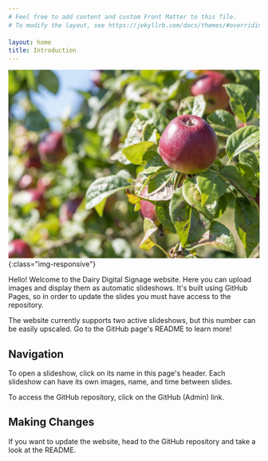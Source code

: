 ```yaml
---
# Feel free to add content and custom Front Matter to this file.
# To modify the layout, see https://jekyllrb.com/docs/themes/#overriding-theme-defaults

layout: home
title: Introduction
---
```

![signage-introduction](/assets/images/signage_apple_intro.jpg){:class="img-responsive"}

Hello! Welcome to the Dairy Digital Signage website. Here you can upload images and display them as automatic slideshows. It's built using GitHub Pages, so in order to update the slides you must have access to the repository.

The website currently supports two active slideshows, but this number can be easily upscaled. Go to the GitHub page's README to learn more!

## Navigation

To open a slideshow, click on its name in this page's header. Each slideshow can have its own images, name, and time between slides. 

To access the GitHub repository, click on the GitHub (Admin) link.

## Making Changes

If you want to update the website, head to the GitHub repository and take a look at the README. 